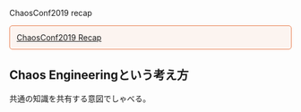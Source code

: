 
ChaosConf2019 recap

<p style="padding: 12px;border-color: #E97F50;border-width: 1px;border-style: solid;border-radius: 5px;background-color: rgba(233, 127, 80, 0.07);">
<a href="https://chaosconf2019recap.splashthat.com/" target="_blank">ChaosConf2019 Recap</a>
</p>

## Chaos Engineeringという考え方

共通の知識を共有する意図でしゃべる。





